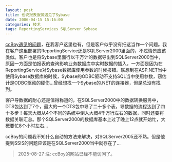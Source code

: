 ```yaml
---
layout: post
title: 也说报表服务遇见了Sybase
date: 2006-04-15 15:16:00
categories: 技术
tags: ReportingServices SQLServer Sybase
---
```


[ccBoy遇见的问题](http://www.dotnettools.org/Blog/article.asp?id=117)，在我客户这里也有，但是客户似乎没有把这当作一个问题。我在客户这里部署的ReportingService还是SQLServer2000里面的，不过情景应该类似。客户也是将Sybase里面行以千万计的数据导出到SQLServer2000当中，原因一方面是怕报表的查询影响业务数据库中实时数据的插入，一方面是因为在ReportingService对Sybase数据库使用参数的时候报错。联想到在ASP.NET当中使用Sybase数据库的时候，Sybase的ODBC驱动不支持SQL当中使用参数，窃估计是ODBC驱动的硬伤...曾经想找一个Sybase的.NET的连接器，但是总没有找到。

客户导数据的耐心还是值得称道的，在SQLServer2000中的数据转换服务中，DTS包达到了7个，最大的一个DTS包中导了二十多个表，导数据的流程达到了四十多步！每天大概从4个不同的系统中倒入大概4千万行左右的数据，同时还要将数据关联汇总。那个SQLServer2000的数据库基本上过了晚上12点就开始忙，大概要忙8个小时左右...

ccBoy的问题我不知什么自动的方法来解决，对SQLServer2005还不熟。但是他提到SSIS的问题应该是在SQLServer2000当中就存在了...

> 2025-08-27 注: ccBoy的网站已经不能访问了。